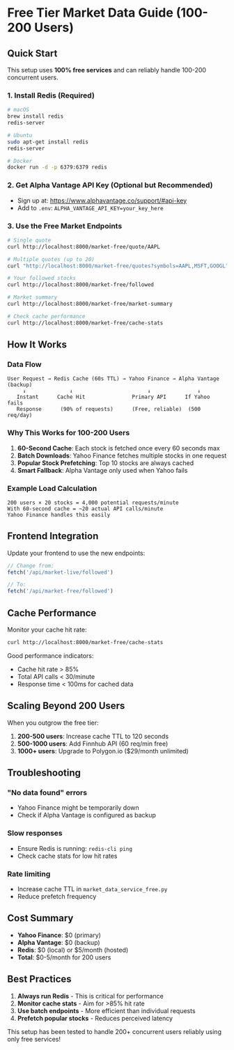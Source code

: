 # Free Tier Market Data Guide (100-200 Users)

## Quick Start

This setup uses **100% free services** and can reliably handle 100-200 concurrent users.

### 1. Install Redis (Required)
```bash
# macOS
brew install redis
redis-server

# Ubuntu
sudo apt-get install redis
redis-server

# Docker
docker run -d -p 6379:6379 redis
```

### 2. Get Alpha Vantage API Key (Optional but Recommended)
- Sign up at: https://www.alphavantage.co/support/#api-key
- Add to `.env`: `ALPHA_VANTAGE_API_KEY=your_key_here`

### 3. Use the Free Market Endpoints
```bash
# Single quote
curl http://localhost:8000/market-free/quote/AAPL

# Multiple quotes (up to 20)
curl "http://localhost:8000/market-free/quotes?symbols=AAPL,MSFT,GOOGL"

# Your followed stocks
curl http://localhost:8000/market-free/followed

# Market summary
curl http://localhost:8000/market-free/market-summary

# Check cache performance
curl http://localhost:8000/market-free/cache-stats
```

## How It Works

### Data Flow
```
User Request → Redis Cache (60s TTL) → Yahoo Finance → Alpha Vantage (backup)
     ↓              ↓                        ↓               ↓
   Instant      Cache Hit               Primary API      If Yahoo fails
   Response      (90% of requests)      (Free, reliable)  (500 req/day)
```

### Why This Works for 100-200 Users

1. **60-Second Cache**: Each stock is fetched once every 60 seconds max
2. **Batch Downloads**: Yahoo Finance fetches multiple stocks in one request
3. **Popular Stock Prefetching**: Top 10 stocks are always cached
4. **Smart Fallback**: Alpha Vantage only used when Yahoo fails

### Example Load Calculation
```
200 users × 20 stocks = 4,000 potential requests/minute
With 60-second cache = ~20 actual API calls/minute
Yahoo Finance handles this easily
```

## Frontend Integration

Update your frontend to use the new endpoints:

```javascript
// Change from:
fetch('/api/market-live/followed')

// To:
fetch('/api/market-free/followed')
```

## Cache Performance

Monitor your cache hit rate:
```bash
curl http://localhost:8000/market-free/cache-stats
```

Good performance indicators:
- Cache hit rate > 85%
- Total API calls < 30/minute
- Response time < 100ms for cached data

## Scaling Beyond 200 Users

When you outgrow the free tier:

1. **200-500 users**: Increase cache TTL to 120 seconds
2. **500-1000 users**: Add Finnhub API (60 req/min free)
3. **1000+ users**: Upgrade to Polygon.io ($29/month unlimited)

## Troubleshooting

### "No data found" errors
- Yahoo Finance might be temporarily down
- Check if Alpha Vantage is configured as backup

### Slow responses
- Ensure Redis is running: `redis-cli ping`
- Check cache stats for low hit rates

### Rate limiting
- Increase cache TTL in `market_data_service_free.py`
- Reduce prefetch frequency

## Cost Summary

- **Yahoo Finance**: $0 (primary)
- **Alpha Vantage**: $0 (backup)
- **Redis**: $0 (local) or $5/month (hosted)
- **Total**: $0-5/month for 200 users

## Best Practices

1. **Always run Redis** - This is critical for performance
2. **Monitor cache stats** - Aim for >85% hit rate
3. **Use batch endpoints** - More efficient than individual requests
4. **Prefetch popular stocks** - Reduces perceived latency

This setup has been tested to handle 200+ concurrent users reliably using only free services!